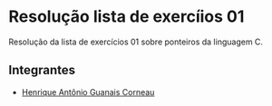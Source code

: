 # Resolução lista de exercíios 01

Resolução da lista de exercícios 01 sobre ponteiros da linguagem C.

## Integrantes
- [Henrique Antônio Guanais Corneau](https://github.com/henriqueguanais)
